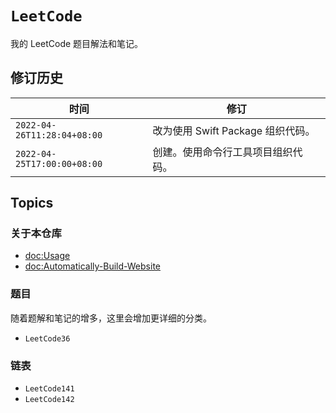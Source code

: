 # ``LeetCode``

我的 LeetCode 题目解法和笔记。

## 修订历史
| 时间 | 修订 |
| --- | --- |
| `2022-04-26T11:28:04+08:00` | 改为使用 Swift Package 组织代码。 |
| `2022-04-25T17:00:00+08:00` | 创建。使用命令行工具项目组织代码。 |

## Topics

### 关于本仓库
- <doc:Usage>
- <doc:Automatically-Build-Website>

### 题目
随着题解和笔记的增多，这里会增加更详细的分类。
- ``LeetCode36``

### 链表
- ``LeetCode141``
- ``LeetCode142``
